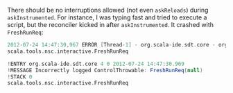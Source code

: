 There should be no interruptions allowed (not even `askReloads`) during `askInstrumented`. For instance, I was typing fast and tried to execute a script, but the reconciler kicked in after `askInstrumented`. It crashed with `FreshRunReq`:

```scala
2012-07-24 14:47:30,967 ERROR [Thread-1] - org.scala-ide.sdt.core - org.scala-ide.sdt.core - org.scala-ide.sdt.core - 0 - Error during `askInstrumented`
scala.tools.nsc.interactive.FreshRunReq

!ENTRY org.scala-ide.sdt.core 4 0 2012-07-24 14:47:30.969
!MESSAGE Incorrectly logged ControlThrowable: FreshRunReq(null)
!STACK 0
scala.tools.nsc.interactive.FreshRunReq
```
